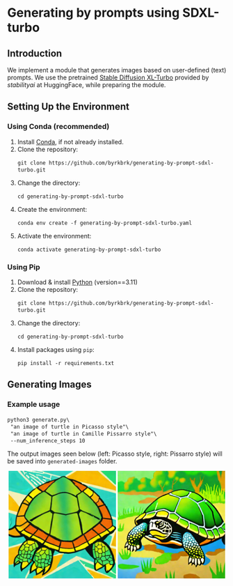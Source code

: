 # Generating by prompts using SDXL-turbo

## Introduction

We implement a module that generates images based on user-defined (text) prompts. We use the pretrained [Stable Diffusion XL-Turbo](https://huggingface.co/stabilityai/stable-diffusion-xl-base-1.0) provided by *stabilityai* at HuggingFace, while preparing the module.

## Setting Up the Environment

### Using Conda (recommended)

1. Install [Conda](https://conda.io/projects/conda/en/latest/user-guide/install/index.html), if not already installed.
2. Clone the repository:
    ~~~
    git clone https://github.com/byrkbrk/generating-by-prompt-sdxl-turbo.git
    ~~~
3. Change the directory:
    ~~~
    cd generating-by-prompt-sdxl-turbo
    ~~~
4. Create the environment:
    ~~~
    conda env create -f generating-by-prompt-sdxl-turbo.yaml
    ~~~
5. Activate the environment:
    ~~~
    conda activate generating-by-prompt-sdxl-turbo
    ~~~

### Using Pip 

1. Download & install [Python](https://www.python.org/downloads/) (version==3.11)
2. Clone the repository:
    ~~~
    git clone https://github.com/byrkbrk/generating-by-prompt-sdxl-turbo.git
    ~~~
3. Change the directory:
    ~~~
    cd generating-by-prompt-sdxl-turbo
    ~~~
4. Install packages using `pip`:
    ~~~
    pip install -r requirements.txt
    ~~~

## Generating Images

### Example usage

~~~
python3 generate.py\
 "an image of turtle in Picasso style"\
 "an image of turtle in Camille Pissarro style"\
 --num_inference_steps 10
~~~

The output images seen below (left: Picasso style, right: Pissarro style) will be saved into `generated-images` folder.

<p align="center">
  <img src="files-for-readme/picasso_turtle.png" width="49%" />
  <img src="files-for-readme/pissarro_turtle.png" width="49%" />
</p>



